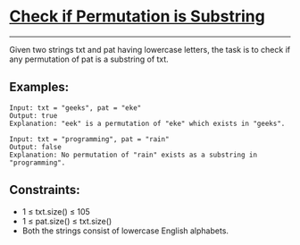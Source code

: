 # [Check if Permutation is Substring](https://www.geeksforgeeks.org/problems/check-if-permutation-is-substring/1)
***
Given two strings txt and pat having lowercase letters, the task is to check if any permutation of pat is a substring of txt.

## Examples:
```
Input: txt = "geeks", pat = "eke"  
Output: true  
Explanation: "eek" is a permutation of "eke" which exists in "geeks".  
```
~~~
Input: txt = "programming", pat = "rain"  
Output: false  
Explanation: No permutation of "rain" exists as a substring in "programming".  
~~~

 ## Constraints:
- 1 ≤ txt.size() ≤ 105
- 1 ≤ pat.size() ≤ txt.size()
- Both the strings consist of lowercase English alphabets.